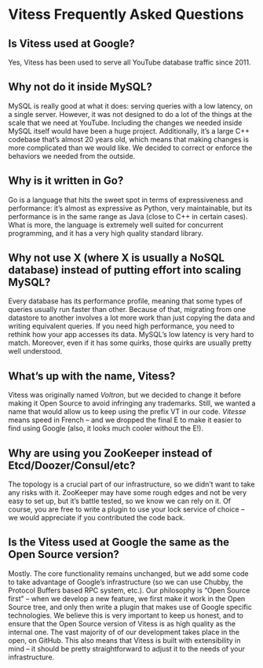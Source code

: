 # Vitess Frequently Asked Questions

## Is Vitess used at Google?

Yes, Vitess has been used to serve all YouTube database traffic since
2011.

## Why not do it inside MySQL?

MySQL is really good at what it does: serving queries with a low
latency, on a single server. However, it was not designed to do a lot
of the things at the scale that we need at YouTube. Including the
changes we needed inside MySQL itself would have been a huge
project. Additionally, it’s a large C++ codebase that’s almost 20
years old, which means that making changes is more complicated than we
would like. We decided to correct or enforce the behaviors we
needed from the outside.

## Why is it written in Go?

Go is a language that hits the sweet spot in terms of expressiveness
and performance: it’s almost as expressive as Python, very
maintainable, but its performance is in the same range as Java (close
to C++ in certain cases). What is more, the language is extremely well
suited for concurrent programming, and it has a very high quality
standard library.

## Why not use X (where X is usually a NoSQL database) instead of putting effort into scaling MySQL?

Every database has its performance profile, meaning that some types of
queries usually run faster than other. Because of that, migrating from
one datastore to another involves a lot more work than just copying
the data and writing equivalent queries. If you need high performance,
you need to rethink how your app accesses its data. MySQL’s low
latency is very hard to match. Moreover, even if it has some quirks,
those quirks are usually pretty well understood.

## What’s up with the name, Vitess?

Vitess was originally named *Voltron*, but we decided to change it
before making it Open Source to avoid infringing any
trademarks. Still, we wanted a name that would allow us to keep using
the prefix VT in our code. *Vitesse* means speed in French – and we
dropped the final E to make it easier to find using Google (also, it
looks much cooler without the E!).

## Why are using you ZooKeeper instead of Etcd/Doozer/Consul/etc?

The topology is a crucial part of our infrastructure, so we didn’t
want to take any risks with it. ZooKeeper may have some rough edges
and not be very easy to set up, but it’s battle tested, so we know we
can rely on it. Of course, you are free to write a plugin to use your
lock service of choice – we would appreciate if you contributed the
code back.

## Is the Vitess used at Google the same as the Open Source version?

Mostly. The core functionality remains unchanged, but we add some code
to take advantage of Google’s infrastructure (so we can use Chubby,
the Protocol Buffers based RPC system, etc.). Our philosophy is “Open
Source first” – when we develop a new feature, we first make it work
in the Open Source tree, and only then write a plugin that makes use
of Google specific technologies. We believe this is very important to
keep us honest, and to ensure that the Open Source version of Vitess
is as high quality as the internal one. The vast majority of of our
development takes place in the open, on GitHub. This also means that
Vitess is built with extensibility in mind – it should be pretty
straightforward to adjust it to the needs of your infrastructure.
